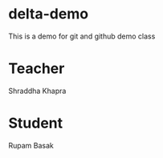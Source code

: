 # delta-demo
This is a demo for git and github demo class
# Teacher
Shraddha Khapra
# Student 
Rupam Basak
